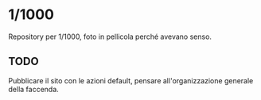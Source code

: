# 1/1000

Repository per 1/1000, foto in pellicola perché avevano senso.

## TODO

Pubblicare il sito con le azioni default, pensare all'organizzazione generale della faccenda.